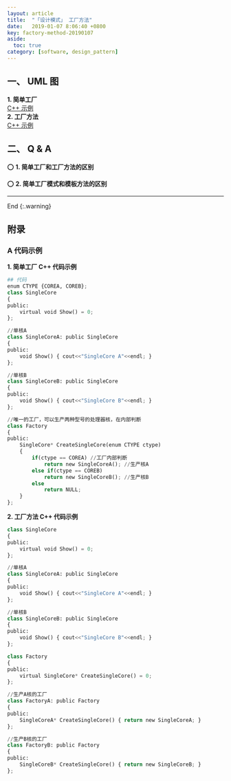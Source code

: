 ```yaml
---
layout: article
title:  "「设计模式」 工厂方法"
date:   2019-01-07 8:06:40 +0800
key: factory-method-20190107
aside:
  toc: true
category: [software, design_pattern]
---
```


## 一、 UML 图
**1. 简单工厂**  
[C++ 示例](#simple_factory_cpp)    
**2. 工厂方法**  
[C++ 示例](#factory_method_cpp)  

## 二、 Q & A
:o: **1. 简单工厂和工厂方法的区别**  

:o: **2. 简单工厂模式和模板方法的区别**  

-------------------  
 End
{:.warning}  


## 附录

### A 代码示例
<span id="simple_factory_cpp">**1. 简单工厂 C++ 代码示例**</span>  

```python
## 代码
enum CTYPE {COREA, COREB};    
class SingleCore   
{   
public:   
    virtual void Show() = 0;
};   

//单核A   
class SingleCoreA: public SingleCore   
{   
public:   
    void Show() { cout<<"SingleCore A"<<endl; }   
};   

//单核B   
class SingleCoreB: public SingleCore   
{   
public:   
    void Show() { cout<<"SingleCore B"<<endl; }   
};   

//唯一的工厂，可以生产两种型号的处理器核，在内部判断   
class Factory   
{   
public:    
    SingleCore* CreateSingleCore(enum CTYPE ctype)   
    {   
        if(ctype == COREA) //工厂内部判断   
            return new SingleCoreA(); //生产核A   
        else if(ctype == COREB)   
            return new SingleCoreB(); //生产核B   
        else   
            return NULL;   
    }   
};   
```

<span id="factory_method_cpp">**2. 工厂方法 C++ 代码示例**</span>  

```python
class SingleCore   
{   
public:   
    virtual void Show() = 0;
};   

//单核A   
class SingleCoreA: public SingleCore   
{   
public:   
    void Show() { cout<<"SingleCore A"<<endl; }   
};   

//单核B   
class SingleCoreB: public SingleCore   
{   
public:   
    void Show() { cout<<"SingleCore B"<<endl; }   
};   

class Factory   
{   
public:   
    virtual SingleCore* CreateSingleCore() = 0;
};   

//生产A核的工厂   
class FactoryA: public Factory   
{   
public:   
    SingleCoreA* CreateSingleCore() { return new SingleCoreA; }   
};   

//生产B核的工厂   
class FactoryB: public Factory   
{   
public:   
    SingleCoreB* CreateSingleCore() { return new SingleCoreB; }   
};   
```
